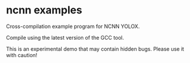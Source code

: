 # ncnn examples

Cross-compilation example program for NCNN YOLOX.

Compile using the latest version of the GCC tool.

This is an experimental demo that may contain hidden bugs. Please use it with caution!